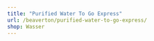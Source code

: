 ```yaml
---
title: "Purified Water To Go Express"
url: /beaverton/purified-water-to-go-express/
shop: Wasser
---
```

